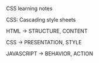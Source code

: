 CSS learning notes

CSS: Cascading style sheets

HTML -> STRUCTURE, CONTENT

CSS -> PRESENTATION, STYLE

JAVASCRIPT -> BEHAVIOR, ACTION 